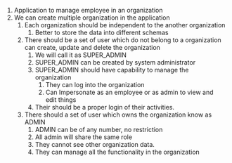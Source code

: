 1. Application to manage employee in an organization
2. We can create multiple organization in the application
	1. Each organization should be independent to the another organization
		1. Better to store the data into different schemas
	2. There should be a set of user which do not belong to a organization can create, update and delete the organization
		1. We will call it as SUPER_ADMIN
		2. SUPER_ADMIN can be created by system administrator
		3. SUPER_ADMIN should have capability to manage the organization 
			1. They can log into the organization
			2. Can Impersonate as an employee or as admin to view and edit things
		4. Their should be a proper login of their activities.
	3. There should a set of user which owns the organization know as ADMIN
		1. ADMIN can be of any number, no restriction
		2. All admin will share the same role
		3. They cannot see other organization data.
		4. They can manage all the functionality in the organization